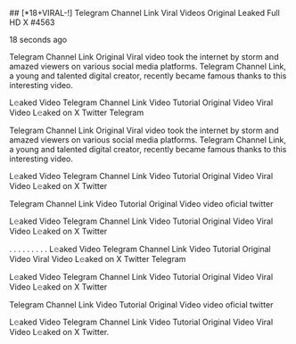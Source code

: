 \## \[\*18+VIRAL-!\] Telegram Channel Link Viral Videos Original Leaked
Full HD X #4563

18 seconds ago

Telegram Channel Link Original Viral video took the internet by storm
and amazed viewers on various social media platforms. Telegram Channel
Link, a young and talented digital creator, recently became famous
thanks to this interesting video.

L𝚎aked Video Telegram Channel Link Video Tutorial Original Video Viral
Video L𝚎aked on X Twitter Telegram

Telegram Channel Link Original Viral video took the internet by storm
and amazed viewers on various social media platforms. Telegram Channel
Link, a young and talented digital creator, recently became famous
thanks to this interesting video.

L𝚎aked Video Telegram Channel Link Video Tutorial Original Video Viral
Video L𝚎aked on X Twitter

Telegram Channel Link Video Tutorial Original Video video oficial
twitter

L𝚎aked Video Telegram Channel Link Video Tutorial Original Video Viral
Video L𝚎aked on X Twitter

. . . . . . . . . L𝚎aked Video Telegram Channel Link Video Tutorial
Original Video Viral Video L𝚎aked on X Twitter Telegram

L𝚎aked Video Telegram Channel Link Video Tutorial Original Video Viral
Video L𝚎aked on X Twitter

Telegram Channel Link Video Tutorial Original Video video oficial
twitter

L𝚎aked Video Telegram Channel Link Video Tutorial Original Video Viral
Video L𝚎aked on X Twitter.
